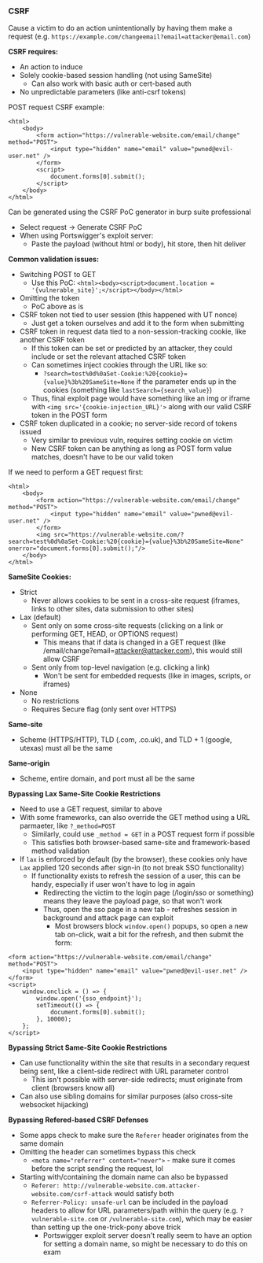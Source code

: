 ### CSRF

Cause a victim to do an action unintentionally by having them make a request (e.g. `https://example.com/changeemail?email=attacker@email.com`)

**CSRF requires:**
- An action to induce
- Solely cookie-based session handling (not using SameSite)
  - Can also work with basic auth or cert-based auth
- No unpredictable parameters (like anti-csrf tokens)

POST request CSRF example:
```
<html>
    <body>
        <form action="https://vulnerable-website.com/email/change" method="POST">
            <input type="hidden" name="email" value="pwned@evil-user.net" />
        </form>
        <script>
            document.forms[0].submit();
        </script>
    </body>
</html>
```

Can be generated using the CSRF PoC generator in burp suite professional
- Select request -> Generate CSRF PoC
- When using Portswigger's exploit server:
  - Paste the payload (without html or body), hit store, then hit deliver

**Common validation issues:**
- Switching POST to GET 
  - Use this PoC: `<html><body><script>document.location = '{vulnerable_site}';</script></body></html>`
- Omitting the token
  - PoC above as is
- CSRF token not tied to user session (this happened with UT nonce)
  - Just get a token ourselves and add it to the form when submitting
- CSRF token in request data tied to a non-session-tracking cookie, like another CSRF token
  - If this token can be set or predicted by an attacker, they could include or set the relevant attached CSRF token
  - Can sometimes inject cookies through the URL like so:
    - `?search=test%0d%0aSet-Cookie:%20{cookie}={value}%3b%20SameSite=None` if the parameter ends up in the cookies (something like `lastSearch={search_value}`)
  - Thus, final exploit page would have something like an img or iframe with `<img src='{cookie-injection_URL}'>` along with our valid CSRF token in the POST form
- CSRF token duplicated in a cookie; no server-side record of tokens issued
  - Very similar to previous vuln, requires setting cookie on victim
  - New CSRF token can be anything as long as POST form value matches, doesn't have to be our valid token

If we need to perform a GET request first:
```
<html>
    <body>
        <form action="https://vulnerable-website.com/email/change" method="POST">
            <input type="hidden" name="email" value="pwned@evil-user.net" />
        </form>
        <img src="https://vulnerable-website.com/?search=test%0d%0aSet-Cookie:%20{cookie}={value}%3b%20SameSite=None" onerror="document.forms[0].submit();"/>
    </body>
</html>
```

**SameSite Cookies:**
- Strict
  - Never allows cookies to be sent in a cross-site request (iframes, links to other sites, data submission to other sites)
- Lax (default)
  - Sent only on some cross-site requests (clicking on a link or performing GET, HEAD, or OPTIONS request)
    - This means that if data is changed in a GET request (like /email/change?email=attacker@attacker.com), this would still allow CSRF
  - Sent only from top-level navigation (e.g. clicking a link)
    - Won't be sent for embedded requests (like in images, scripts, or iframes)
- None
  - No restrictions
  - Requires Secure flag (only sent over HTTPS)

**Same-site**
- Scheme (HTTPS/HTTP), TLD (.com, .co.uk), and TLD + 1 (google, utexas) must all be the same

**Same-origin**
- Scheme, entire domain, and port must all be the same

**Bypassing Lax Same-Site Cookie Restrictions**
- Need to use a GET request, similar to above
- With some frameworks, can also override the GET method using a URL parmaeter, like `?_method=POST`
  - Similarly, could use `_method = GET` in a POST request form if possible
  - This satisfies both browser-based same-site and framework-based method validation
- If `lax` is enforced by default (by the browser), these cookies only have `Lax` applied 120 seconds after sign-in (to not break SSO functionality)
  - If functionality exists to refresh the session of a user, this can be handy, especially if user won't have to log in again
    - Redirecting the victim to the login page (/login/sso or something) means they leave the payload page, so that won't work
    - Thus, open the sso page in a new tab - refreshes session in background and attack page can exploit 
      - Most browsers block `window.open()` popups, so open a new tab on-click, wait a bit for the refresh, and then submit the form:
```
<form action="https://vulnerable-website.com/email/change" method="POST">
    <input type="hidden" name="email" value="pwned@evil-user.net" />
</form>
<script>
    window.onclick = () => {
        window.open('{sso_endpoint}');
        setTimeout(() => {
            document.forms[0].submit();
        }, 10000);
    };
</script>
```


**Bypassing Strict Same-Site Cookie Restrictions**
- Can use functionality within the site that results in a secondary request being sent, like a client-side redirect with URL parameter control
  - This isn't possible with server-side redirects; must originate from client (browsers know all)
- Can also use sibling domains for similar purposes (also cross-site websocket hijacking)

**Bypassing Refered-based CSRF Defenses**
- Some apps check to make sure the `Referer` header originates from the same domain
- Omitting the header can sometimes bypass this check
  - `<meta name="referrer" content="never">` - make sure it comes before the script sending the request, lol
- Starting with/containing the domain name can also be bypassed
  - `Referer: http://vulnerable-website.com.attacker-website.com/csrf-attack` would satisfy both
  - `Referrer-Policy: unsafe-url` can be included in the payload headers to allow for URL parameters/path within the query (e.g. `?vulnerable-site.com` or `/vulnerable-site.com`), which may be easier than setting up the one-trick-pony above trick
    - Portswigger exploit server doesn't really seem to have an option for setting a domain name, so might be necessary to do this on exam
